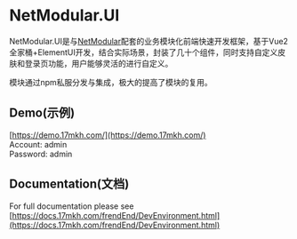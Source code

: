 # NetModular.UI

NetModular.UI是与[NetModular](https://github.com/iamoldli/NetModular)配套的业务模块化前端快速开发框架，基于Vue2全家桶+ElementUI开发，结合实际场景，封装了几十个组件，同时支持自定义皮肤和登录页功能，用户能够灵活的进行自定义。

模块通过npm私服分发与集成，极大的提高了模块的复用。

## Demo(示例)

[https://demo.17mkh.com/](https://demo.17mkh.com/)  
Account: admin  
Password: admin

## Documentation(文档)

For full documentation please see [https://docs.17mkh.com/frendEnd/DevEnvironment.html](https://docs.17mkh.com/frendEnd/DevEnvironment.html)
